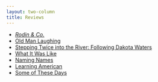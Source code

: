 ```yaml
---
layout: two-column
title: Reviews
---
```


<ul>
    <li><a href="../bibliography/rodin/reviews.html"><em>Rodin &amp; Co.</em> </a></li>
    <li><a href="../bibliography/OldManLaughing/reviews.html">Old Man Laughing</a></li>
    <li><a href="../bibliography/SteppingTwice/reviews.html">Stepping Twice into the River: Following Dakota Waters</a></li>
    <li><a href="../bibliography/WhatItWasLike/reviews.html">What It Was Like  	          </a></li>
    <li><a href="../bibliography/NamingNames/reviews.html">Naming Names</a></li>
    <li><a href="../bibliography/LearningAmerica/reviews.html">Learning American</a></li>
    <li><a href="../bibliography/SomeofTheseDays/reviews.html">Some of These Days </a></li>
</ul>